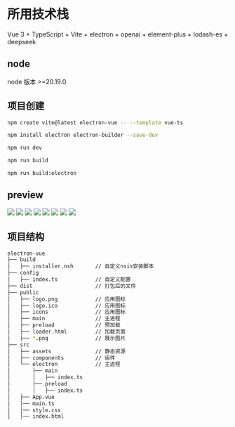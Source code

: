 # 所用技术栈

Vue 3 + TypeScript + Vite + electron + openai + element-plus + lodash-es + deepseek

## node

node 版本 >=20.19.0

## 项目创建

```bash
npm create vite@latest electron-vue -- --template vue-ts

npm install electron electron-builder --save-dev

npm run dev

npm run build

npm run build:electron
```

## preview

![](./public/0.png)
![](./public/1.png)
![](./public/2.png)
![](./public/3.png)
![](./public/4.png)
![](./public/5.png)
![](./public/6.png)
![](./public/7.png)

## 项目结构

```bash
electron-vue
├── build
│   ├── installer.nsh       // 自定义nsis安装脚本
├── config
│   ├── index.ts            // 自定义配置
├── dist                    // 打包后的文件
├── public
│   ├── logo.png            // 应用图标
│   ├── logo.ico            // 应用图标
│   ├── icons               // 应用图标
│   ├── main                // 主进程
│   ├── preload             // 预加载
│   ├── loader.html         // 加载页面
│   ├── *.png               // 展示图片
├── src
│   ├── assets              // 静态资源
│   ├── components          // 组件
│   └── electron            // 主进程
│       ├── main
│       │   ├── index.ts
│       ├── preload
│       │   ├── index.ts
│   ├── App.vue
│   │── main.ts             
│   │── style.css
│   │── index.html


